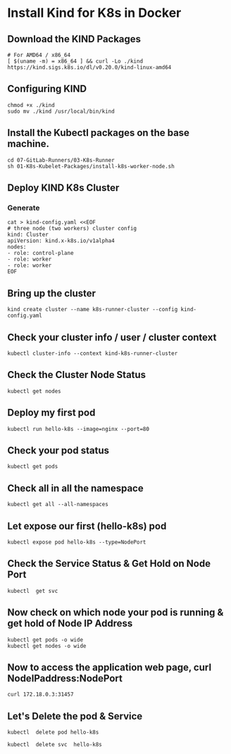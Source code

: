 # Install Kind for K8s in Docker

## Download the KIND Packages
```
# For AMD64 / x86_64
[ $(uname -m) = x86_64 ] && curl -Lo ./kind https://kind.sigs.k8s.io/dl/v0.20.0/kind-linux-amd64
```

## Configuring KIND
```
chmod +x ./kind
sudo mv ./kind /usr/local/bin/kind
```

## Install the Kubectl packages on the base machine. 
```
cd 07-GitLab-Runners/03-K8s-Runner
sh 01-K8s-Kubelet-Packages/install-k8s-worker-node.sh
```

## Deploy KIND K8s Cluster

### Generate 
```
cat > kind-config.yaml <<EOF
# three node (two workers) cluster config
kind: Cluster
apiVersion: kind.x-k8s.io/v1alpha4
nodes:
- role: control-plane
- role: worker
- role: worker
EOF
```


## Bring up the cluster
```
kind create cluster --name k8s-runner-cluster --config kind-config.yaml
```

## Check your cluster info / user / cluster context 
```
kubectl cluster-info --context kind-k8s-runner-cluster
```

## Check the Cluster Node Status 
```
kubectl get nodes 
```

## Deploy my first pod 
```
kubectl run hello-k8s --image=nginx --port=80
```

## Check your pod status 
```
kubectl get pods 
```

## Check all in all the namespace
```
kubectl get all --all-namespaces
```

## Let expose our first (hello-k8s) pod
```
kubectl expose pod hello-k8s --type=NodePort
```

## Check the Service Status & Get Hold on Node Port
```
kubectl  get svc
```

## Now check on which node your pod is running & get hold of Node IP Address 
```
kubectl get pods -o wide
kubectl get nodes -o wide
```

## Now to access the application web page, curl NodeIPaddress:NodePort
```
curl 172.18.0.3:31457
```

## Let's Delete the pod & Service 
```
kubectl  delete pod hello-k8s
```
```
kubectl  delete svc  hello-k8s
```


